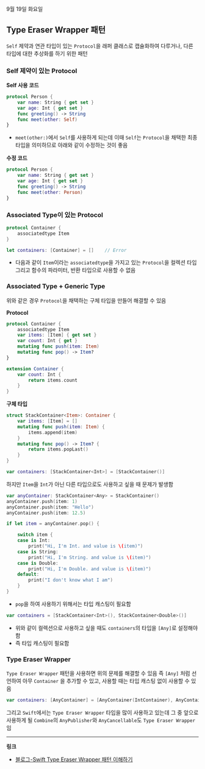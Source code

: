 9월 19일 화요일

## Type Eraser Wrapper 패턴
`Self` 제약과 연관 타입이 있는 `Protocol`을 래퍼 클래스로 캡슐화하여 다루거나, 다른 타입에 대한 추상화를 하기 위한 패턴

### Self 제약이 있는 Protocol

**Self 사용 코드**
```swift
protocol Person {
    var name: String { get set }
    var age: Int { get set }
    func greeting() -> String
    func meet(other: Self)
}
```
- `meet(other:)`에서 `Self`를 사용하게 되는데 이때 `Self`는 `Protocol`을 채택한 최종 타입을 의미하므로 아래와 같이 수정하는 것이 좋음

**수정 코드**
```swift
protocol Person {
    var name: String { get set }
    var age: Int { get set }
    func greeting() -> String
    func meet(other: Person)
}
```

### Associated Type이 있는 Protocol

```swift
protocol Container {
    associatedtype Item
}

let containers: [Container] = []    // Error
```
- 다음과 같이 `Item`이라는 `associatedtype`을 가지고 있는 `Protocol`을 컬렉션 타입 그리고 함수의 파라미터, 반환 타입으로 사용할 수 없음

### Associated Type + Generic Type
위와 같은 경우 `Protocol`을 채택하는 구체 타입을 만들어 해결할 수 있음

**Protocol**
```swift
protocol Container {
    associatedtype Item
    var items: [Item] { get set }
    var count: Int { get }
    mutating func push(item: Item)
    mutating func pop() -> Item?
}

extension Container {
    var count: Int {
        return items.count
    }
}
```

**구체 타입**
```swift
struct StackContainer<Item>: Container {
    var items: [Item] = []
    mutating func push(item: Item) {
        items.append(item)
    }
    mutating func pop() -> Item? {
        return items.popLast()
    }
}

var containers: [StackContainer<Int>] = [StackContainer()]
```

하지만 `Item`을 `Int`가 아닌 다른 타입으로도 사용하고 싶을 때 문제가 발생함

```swift
var anyContainer: StackContainer<Any> = StackContainer()
anyContainer.push(item: 1)
anyContainer.push(item: "Hello")
anyContainer.push(item: 12.5)

if let item = anyContainer.pop() {

    switch item {
    case is Int:
        print("Hi, I'm Int. and value is \(item)")
    case is String:
        print("Hi, I'm String. and value is \(item)")
    case is Double:
        print("Hi, I'm Double. and value is \(item)")
    default:
        print("I don't know what I am")
    }
}
```
- `pop`을 하여 사용하기 위해서는 타입 캐스팅이 필요함

```swift
var containers = [StackContainer<Int>(), StackContainer<Double>()]
```
- 위와 같이 컬렉션으로 사용하고 싶을 때도 `containers`의 타입을 `[Any]`로 설정해야함
- 즉 타입 캐스팅이 필요함

### Type Eraser Wrapper
`Type Eraser Wrapper` 패턴을 사용하면 위의 문제를 해결할 수 있음
즉 `[Any]` 처럼 선언하여 아무 `Container` 을 추가할 수 있고, 사용할 때는 타입 캐스팅 없이 사용할 수 있음

```swift
var containers: [AnyContainer] = [AnyContainer(IntContainer), AnyContainer(StringContainer)]
```

그리고 `Swift`에서는 `Type Eraser Wrapper` 타입을 많이 사용하고 있는데 그 중 앞으로 사용하게 될 `Combine`의 `AnyPublisher`와 `AnyCancellable`도 `Type Eraser Wrapper`임

---
**링크**
- [블로그-Swift Type Eraser Wrapper 패턴 이해하기](https://blog.burt.pe.kr/posts/skyfe79-blog.contents-1118038013-post-44/)
